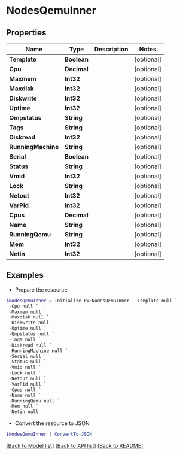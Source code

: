# NodesQemuInner
## Properties

Name | Type | Description | Notes
------------ | ------------- | ------------- | -------------
**Template** | **Boolean** |  | [optional] 
**Cpu** | **Decimal** |  | [optional] 
**Maxmem** | **Int32** |  | [optional] 
**Maxdisk** | **Int32** |  | [optional] 
**Diskwrite** | **Int32** |  | [optional] 
**Uptime** | **Int32** |  | [optional] 
**Qmpstatus** | **String** |  | [optional] 
**Tags** | **String** |  | [optional] 
**Diskread** | **Int32** |  | [optional] 
**RunningMachine** | **String** |  | [optional] 
**Serial** | **Boolean** |  | [optional] 
**Status** | **String** |  | [optional] 
**Vmid** | **Int32** |  | [optional] 
**Lock** | **String** |  | [optional] 
**Netout** | **Int32** |  | [optional] 
**VarPid** | **Int32** |  | [optional] 
**Cpus** | **Decimal** |  | [optional] 
**Name** | **String** |  | [optional] 
**RunningQemu** | **String** |  | [optional] 
**Mem** | **Int32** |  | [optional] 
**Netin** | **Int32** |  | [optional] 

## Examples

- Prepare the resource
```powershell
$NodesQemuInner = Initialize-PVENodesQemuInner  -Template null `
 -Cpu null `
 -Maxmem null `
 -Maxdisk null `
 -Diskwrite null `
 -Uptime null `
 -Qmpstatus null `
 -Tags null `
 -Diskread null `
 -RunningMachine null `
 -Serial null `
 -Status null `
 -Vmid null `
 -Lock null `
 -Netout null `
 -VarPid null `
 -Cpus null `
 -Name null `
 -RunningQemu null `
 -Mem null `
 -Netin null
```

- Convert the resource to JSON
```powershell
$NodesQemuInner | ConvertTo-JSON
```

[[Back to Model list]](../README.md#documentation-for-models) [[Back to API list]](../README.md#documentation-for-api-endpoints) [[Back to README]](../README.md)

